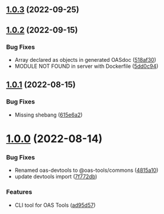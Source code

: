 ## [1.0.3](https://github.com/oas-tools/oas-cli/compare/v1.0.2...v1.0.3) (2022-09-25)



## [1.0.2](https://github.com/oas-tools/oas-cli/compare/v1.0.1...v1.0.2) (2022-09-15)


### Bug Fixes

* Array declared as objects in generated OASdoc ([518af30](https://github.com/oas-tools/oas-cli/commit/518af30eb95f9f6f82bde9d340da279d3628c6ee))
* MODULE NOT FOUND in server with Dockerfile ([5dd0c94](https://github.com/oas-tools/oas-cli/commit/5dd0c94e75b715937ec7c2e602eec1e8e732fc3a))



## [1.0.1](https://github.com/oas-tools/oas-cli/compare/v1.0.0...v1.0.1) (2022-08-15)


### Bug Fixes

* Missing shebang ([615e6a2](https://github.com/oas-tools/oas-cli/commit/615e6a2a309773bc77d70a95f6ea06855316523c))



# [1.0.0](https://github.com/oas-tools/oas-cli/compare/ad95d5765064e00099d003c831ba9aae77d2622d...v1.0.0) (2022-08-14)


### Bug Fixes

* Renamed oas-devtools to @oas-tools/commons ([4815a10](https://github.com/oas-tools/oas-cli/commit/4815a10df27d3b215510eb52229c7833d804ce9a))
* update devtools import ([7f772db](https://github.com/oas-tools/oas-cli/commit/7f772db676b8e735382a0a8f8331ae8fd95028d8))


### Features

* CLI tool for OAS Tools ([ad95d57](https://github.com/oas-tools/oas-cli/commit/ad95d5765064e00099d003c831ba9aae77d2622d))



